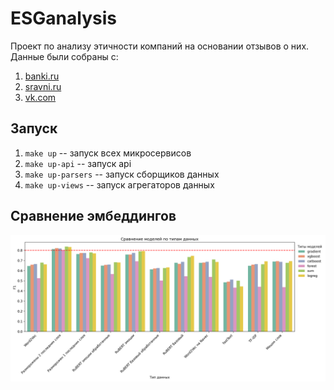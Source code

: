 # ESGanalysis
Проект по анализу этичности компаний на основании отзывов о них. Данные были собраны с:
1. [banki.ru](banki.ru)
2. [sravni.ru](sravni.ru)
3. [vk.com](vk.com)
## Запуск
1. `make up` -- запуск всеx микросервисов
2. `make up-api` -- запуск api
3. `make up-parsers` -- запуск сборщиков данных
4. `make up-views` -- запуск агрегаторов данных
## Сравнение эмбеддингов
![](docs/img/runs.png)
